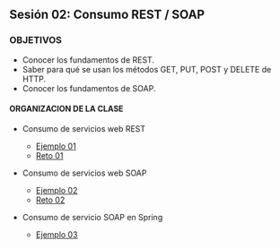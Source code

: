 ## Sesión 02: Consumo REST / SOAP

### OBJETIVOS 

- Conocer los fundamentos de REST.
- Saber para qué se usan los métodos GET, PUT, POST y DELETE de HTTP.
- Conocer los fundamentos de SOAP.


#### ORGANIZACION DE LA CLASE 

- Consumo de servicios web REST
	- [Ejemplo 01](Ejemplo-01)
	- [Reto 01](Reto-01)

- Consumo de servicios web SOAP
	- [Ejemplo 02](Ejemplo-02)
	- [Reto 02](Reto-02)
	
- Consumo de servicio SOAP en Spring	
	- [Ejemplo 03](Ejemplo-03)
